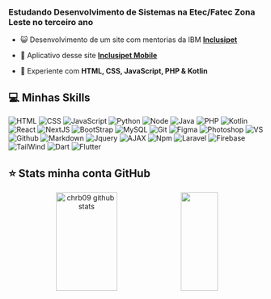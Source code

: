 <!-- Todo: Mudar Introdução -->
### Estudando Desenvolvimento de Sistemas na Etec/Fatec Zona Leste no terceiro ano

- 😺 Desenvolvimento de um site com mentorias da IBM **[Inclusipet](https://github.com/Chrb09/InclusipetProject)**

- 📱 Aplicativo desse site **[Inclusipet Mobile](https://github.com/Chrb09/InclusipetProject_Mobile)**

- 🥴 Experiente com **HTML, CSS, JavaScript, PHP & Kotlin**

## 💻 Minhas Skills
<!-- Todo: Separar isso -->
![HTML](https://img.shields.io/badge/HTML-ff627f?style=for-the-badge&logo=html5&logoColor=white)
![CSS](https://img.shields.io/badge/CSS-ff627f?&style=for-the-badge&logo=css3&logoColor=white)
![JavaScript](https://img.shields.io/badge/JavaScript-ff627f?style=for-the-badge&logo=javascript&logoColor=white)
![Python](https://img.shields.io/badge/Python-ff627f?style=for-the-badge&logo=python&logoColor=white)
![Node](https://img.shields.io/badge/Node.js-ff627f?style=for-the-badge&logo=node.js&logoColor=white)
![Java](https://img.shields.io/badge/Java-7d6472?style=for-the-badge&logo=apachenetbeanside&logoColor=white)
![PHP](https://img.shields.io/badge/PHP-ff627f?style=for-the-badge&logo=php&logoColor=white)
![Kotlin](https://img.shields.io/badge/Kotlin-ff627f?&style=for-the-badge&logo=kotlin&logoColor=white)
![React](https://img.shields.io/badge/React-ff627f?style=for-the-badge&logo=react&logoColor=white)
![NextJS](https://img.shields.io/badge/NextJS-ff627f?style=for-the-badge&logo=nextdotjs&logoColor=white)
![BootStrap](https://img.shields.io/badge/Bootstrap-7d6472?style=for-the-badge&logo=bootstrap&logoColor=white)
![MySQL](https://img.shields.io/badge/MySQL-ff627f?style=for-the-badge&logo=mysql&logoColor=white)
![Git](https://img.shields.io/badge/Git-ff627f?style=for-the-badge&logo=git&logoColor=white)
![Figma](https://img.shields.io/badge/figma-ff627f.svg?style=for-the-badge&logo=figma&logoColor=white)
![Photoshop](https://img.shields.io/badge/Adobe%20Photoshop-ff627f?style=for-the-badge&logo=Adobe%20Photoshop&logoColor=white)
![VS](https://img.shields.io/badge/VSCode-ff627f?style=for-the-badge&logo=visual%20studio%20code&logoColor=white)
![Github](https://img.shields.io/badge/Github-ff627f?style=for-the-badge&logo=github&logoColor=white)
![Markdown](https://img.shields.io/badge/Markdown-ff627f?style=for-the-badge&logo=markdown&logoColor=white)
![Jquery](https://img.shields.io/badge/Jquery-ff627f?style=for-the-badge&logo=jquery&logoColor=white)
![AJAX](https://img.shields.io/badge/AJAX-7d6472?style=for-the-badge&logo=javascript&logoColor=white)
![Npm](https://img.shields.io/badge/NPM-ff627f?style=for-the-badge&logo=npm&logoColor=white)
![Laravel](https://img.shields.io/badge/Laravel-7d6472?style=for-the-badge&logo=laravel&logoColor=white)
![Firebase](https://img.shields.io/badge/FireBase-ff627f?style=for-the-badge&logo=firebase&logoColor=white)
![TailWind](https://img.shields.io/badge/TailWind-ff627f?style=for-the-badge&logo=tailwindcss&logoColor=white)
![Dart](https://img.shields.io/badge/Dart-ff627f?style=for-the-badge&logo=dart&logoColor=white)
![Flutter](https://img.shields.io/badge/Flutter-ff627f?style=for-the-badge&logo=flutter&logoColor=white)
  
## ⭐ Stats minha conta GitHub
<div align="center">
<img width="49%" height="195px" src="https://github-readme-stats.vercel.app/api?username=chrb09&show_icons=true&count_private=true&title_color=ff627f&text_color=fffefe&icon_color=ff627f&bg_color=282a36&locale=pt-br&hide_border=true" alt="chrb09 github stats"> 
<img width="38%" height="195px" src="https://github-readme-stats.vercel.app/api/top-langs/?username=chrb09&layout=compact&count_private=true&title_color=ff627f&text_color=fffefe&icon_color=ff627f&bg_color=282a36&locale=pt-br&hide_border=true">
</div>






























<!-- ## 💜 Olá, meu nome é <strong>Carlos!</strong>

> Estudando Desenvolvimento de Sistemas na Etec/Fatec Zona Leste

<a href="https://github.com/Chrb09/Inclusipet-Ibm">Projeto com mentorias IBM</a>
---

## 🚀 Minhas Skills

<img src="https://img.shields.io/badge/HTML5-E34F26?style=for-the-badge&logo=html5&logoColor=white"><img src="https://img.shields.io/badge/CSS3-1572B6?style=for-the-badge&logo=css3&logoColor=white"><img src="https://img.shields.io/badge/JavaScript-323330?style=for-the-badge&logo=javascript&logoColor=F7DF1E"><img src="https://img.shields.io/badge/Java-ED8B00?style=for-the-badge&logo=java&logoColor=white"><img src="https://img.shields.io/badge/Bootstrap-563D7C?style=for-the-badge&logo=bootstrap&logoColor=white">


## ⭐ Informações sobre minha conta GitHub

[![iuricode](https://github-readme-stats.vercel.app/api?username=chrb09&theme=dracula)](https://github.com/anuraghazra/github-readme-stats) 
[![iuricode](https://github-readme-stats.vercel.app/api/top-langs/?username=chrb09&layout=compact&count_private=true&theme=dracula)](https://github.com/anuraghazra/github-readme-stats) -->
